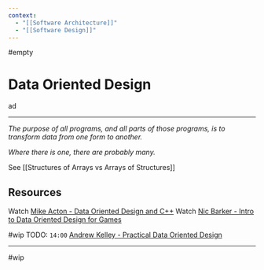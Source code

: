 ```yaml
---
context:
  - "[[Software Architecture]]"
  - "[[Software Design]]"
---
```


#empty

# Data Oriented Design

ad

---

_The purpose of all programs, and all parts of those programs, is to transform data from one form to another._

_Where there is one, there are probably many._

See [[Structures of Arrays vs Arrays of Structures]]

## Resources

Watch [Mike Acton - Data Oriented Design and C++](https://www.youtube.com/watch?v=rX0ItVEVjHc)
Watch [Nic Barker - Intro to Data Oriented Design for Games](https://www.youtube.com/watch?v=WwkuAqObplU)

#wip
TODO: `14:00`
[Andrew Kelley - Practical Data Oriented Design](https://www.youtube.com/watch?v=IroPQ150F6c)

---

#wip
